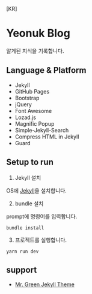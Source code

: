 [KR]

# Yeonuk Blog

알게된 지식을 기록합니다.

## Language & Platform

- Jekyll
- GitHub Pages
- Bootstrap
- jQuery
- Font Awesome
- Lozad.js
- Magnific Popup
- Simple-Jekyll-Search
- Compress HTML in Jekyll
- Guard

## Setup to run

1. Jekyll 설치

OS에 [Jekyll](https://jekyllrb.com/docs/installation/)을 설치합니다.

2. bundle 설치

prompt에 명령어를 입력합니다.

```
bundle install
```

3. 프로젝트를 실행합니다.

```
yarn run dev
```

## support

- [Mr. Green Jekyll Theme](https://github.com/MrGreensWorkshop/MrGreen-JekyllTheme)
